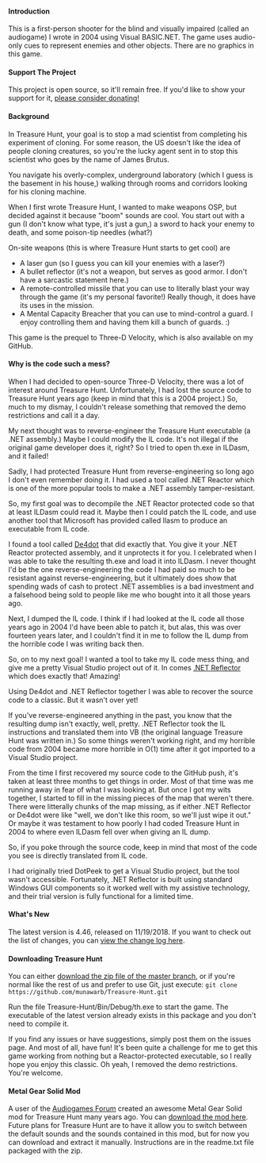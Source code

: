 #### Introduction
This is a first-person shooter for the blind and visually impaired (called an audiogame) I wrote in 2004 using Visual BASIC.NET. The game uses audio-only cues to represent enemies and other objects. There are no graphics in this game.

#### Support The Project
This project is open source, so it'll remain free. If you'd like to show your support for it, [please consider donating!](http://paypal.me/munawarb)

#### Background
In Treasure Hunt, your goal is to stop a mad scientist from completing his experiment of cloning. For some reason, the US doesn't like the idea of people cloning creatures, so you're the lucky agent sent in to stop this scientist who goes by the name of James Brutus.

You navigate his overly-complex, underground laboratory (which I guess is the basement in his house,) walking through rooms and corridors looking for his cloning machine.

When I first wrote Treasure Hunt, I wanted to make weapons OSP, but decided against it because "boom" sounds are cool. You start out with a gun (I don't know what type, it's just a gun,) a sword to hack your enemy to death, and some poison-tip needles (what?)

On-site weapons (this is where Treasure Hunt starts to get cool) are
- A laser gun (so I guess you can kill your enemies with a laser?)
- A bullet reflector (it's not a weapon, but serves as good armor. I don't have a sarcastic statement here.)
- A remote-controlled missile that you can use to literally blast your way through the game (it's my personal favorite!) Really though, it does have its uses in the mission.
- A Mental Capacity Breacher that you can use to mind-control a guard. I enjoy controlling them and having them kill a bunch of guards. :)

This game is the prequel to Three-D Velocity, which is also available on my GitHub.

#### Why is the code such a mess?
When I had decided to open-source Three-D Velocity, there was a lot of interest around Treasure Hunt. Unfortunately, I had lost the source code to Treasure Hunt years ago (keep in mind that this is a 2004 project.) So, much to my dismay, I couldn't release something that removed the demo restrictions and call it a day.

My next thought was to reverse-engineer the Treasure Hunt executable (a .NET assembly.) Maybe I could modify the IL code. It's not illegal if the original game developer does it, right? So I tried to open th.exe in ILDasm, and it failed!

Sadly, I had protected Treasure Hunt from reverse-engineering so long ago I don't even remember doing it. I had used a tool called .NET Reactor which is one of the more popular tools to make a .NET assembly tamper-resistant.

So, my first goal was to decompile the .NET Reactor protected code so that at least ILDasm could read it. Maybe then I could patch the IL code, and use another tool that Microsoft has provided called Ilasm to produce an executable from IL code.

I found a tool called [De4dot](https://github.com/0xd4d/de4dot) that did exactly that. You give it your .NET Reactor protected assembly, and it unprotects it for you. I celebrated when I was able to take the resulting th.exe and load it into ILDasm. I never thought I'd be the one reverse-engineering the code I had paid so much to be resistant against reverse-engineering, but it ultimately does show that spending wads of cash to protect .NET assemblies is a bad investment and a falsehood being sold to people like me who bought into it all those years ago.

Next, I dumped the IL code. I think if I had looked at the IL code all those years ago in 2004 I'd have been able to patch it, but alas, this was over fourteen years later, and I couldn't find it in me to follow the IL dump from the horrible code I was writing back then.

So, on to my next goal! I wanted a tool to take my IL code mess thing, and give me a pretty Visual Studio project out of it. In comes [.NET Reflector](https://www.red-gate.com/products/dotnet-development/reflector/index) which does exactly that! Amazing!

Using De4dot and .NET Reflector together I was able to recover the source code to a classic. But it wasn't over yet!

If you've reverse-engineered anything in the past, you know that the resulting dump isn't exactly, well, pretty. .NET Reflector took the IL instructions and translated them into VB (the original language Treasure Hunt was written in.) So some things weren't working right, and my horrible code from 2004 became more horrible in O(1) time after it got imported to a Visual Studio project.

From the time I first recovered my source code to the GitHub push, it's taken at least three months to get things in order. Most of that time was me running away in fear of what I was looking at. But once I got my wits together, I started to fill in the missing pieces of the map that weren't there. There were litterally chunks of the map missing, as if either .NET Reflector or De4dot were like "well, we don't like this room, so we'll just wipe it out." Or maybe it was testament to how poorly I had coded Treasure Hunt in 2004 to where even ILDasm fell over when giving an IL dump.

So, if you poke through the source code, keep in mind that most of the code you see is directly translated from IL code.

I had originally tried DotPeek to get a Visual Studio project, but the tool wasn't accessible. Fortunately, .NET Reflector is built using standard Windows GUI components so it worked well with my assistive technology, and their trial version is fully functional for a limited time.

#### What's New
The latest version is 4.46, released on 11/19/2018. If you want to check out the list of changes, you can [view the change log here](changelog.md).

#### Downloading Treasure Hunt
You can either [download the zip file of the master branch](https://github.com/munawarb/Treasure-Hunt/archive/master.zip), or if you're normal like the rest of us and prefer to use Git, just execute:
`git clone https://github.com/munawarb/Treasure-Hunt.git`

Run the file Treasure-Hunt/Bin/Debug/th.exe to start the game. The executable of the latest version already exists in this package and you don't need to compile it.

If you find any issues or have suggestions, simply post them on the issues page. And most of all, have fun! It's been quite a challenge for me to get this game working from nothing but a Reactor-protected executable, so I really hope you enjoy this classic. Oh yeah, I removed the demo restrictions. You're welcome.

#### Metal Gear Solid Mod
A user of the [Audiogames Forum](http://forum.audiogames.net) created an awesome Metal Gear Solid mod for Treasure Hunt many years ago. You can [download the mod here](https://www.agarchive.net/games/bpc/Treasure%20Hunt%20Mod%20by%20locutus.zip). Future plans for Treasure Hunt are to have it allow you to switch between the default sounds and the sounds contained in this mod, but for now you can download and extract it manually. Instructions are in the readme.txt file packaged with the zip.